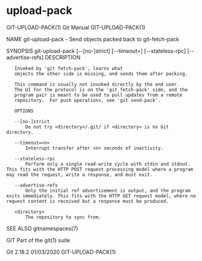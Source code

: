  # upload-pack 
GIT-UPLOAD-PACK(1)                                                                                Git Manual                                                                               GIT-UPLOAD-PACK(1)

NAME
       git-upload-pack - Send objects packed back to git-fetch-pack

SYNOPSIS
       git-upload-pack [--[no-]strict] [--timeout=<n>] [--stateless-rpc]
                         [--advertise-refs] <directory>
       DESCRIPTION

       Invoked by 'git fetch-pack', learns what
       objects the other side is missing, and sends them after packing.

       This command is usually not invoked directly by the end user.
       The UI for the protocol is on the 'git fetch-pack' side, and the
       program pair is meant to be used to pull updates from a remote
       repository.  For push operations, see 'git send-pack'.

       OPTIONS

       --[no-]strict
           Do not try <directory>/.git/ if <directory> is no Git directory.

       --timeout=<n>
           Interrupt transfer after <n> seconds of inactivity.

       --stateless-rpc
           Perform only a single read-write cycle with stdin and stdout. This fits with the HTTP POST request processing model where a program may read the request, write a response, and must exit.

       --advertise-refs
           Only the initial ref advertisement is output, and the program exits immediately. This fits with the HTTP GET request model, where no request content is received but a response must be produced.

       <directory>
           The repository to sync from.

SEE ALSO
       gitnamespaces(7)

GIT
       Part of the git(1) suite

Git 2.18.2                                                                                        01/03/2020                                                                               GIT-UPLOAD-PACK(1)
